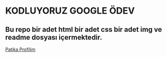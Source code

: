 # KODLUYORUZ GOOGLE ÖDEV

Bu repo bir adet html bir adet css bir adet img ve readme dosyası içermektedir.
---
[Patika Profilim](https://app.patika.dev/thcnt)